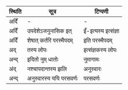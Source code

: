| स्थिति | सूत्र | टिप्पणी |
| ----- | ------- | ------ |
| अदिँ | - | - |
| अदिँ | उपदेशेऽजनुनासिक इत् | इँ-इत्यस्य इत्संज्ञा |
| अदिँ | शेषात् कर्तरि परस्मैपदम् | इति परस्मैपदम् |
| अद् | तस्य लोपः | इत्संज्ञकस्य लोपः |
| अन्द् | इदितो नुम् धातोः | नुमागामः |
| अंद् | नश्चापदान्तस्य झलि | अनुस्वारः |
| अन्द् | अनुस्वारस्य ययि परसवर्णः | परसवर्णः |
